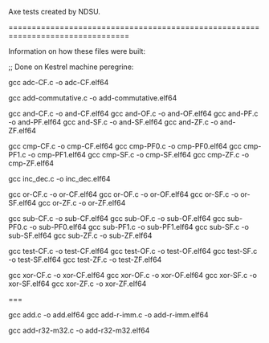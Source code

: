 Axe tests created by NDSU.

================================================================================

Information on how these files were built:

;; Done on Kestrel machine peregrine:

gcc adc-CF.c -o adc-CF.elf64

gcc add-commutative.c -o add-commutative.elf64

gcc and-CF.c -o and-CF.elf64
gcc and-OF.c -o and-OF.elf64
gcc and-PF.c -o and-PF.elf64
gcc and-SF.c -o and-SF.elf64
gcc and-ZF.c -o and-ZF.elf64

gcc cmp-CF.c -o cmp-CF.elf64
gcc cmp-PF0.c -o cmp-PF0.elf64
gcc cmp-PF1.c -o cmp-PF1.elf64
gcc cmp-SF.c -o cmp-SF.elf64
gcc cmp-ZF.c -o cmp-ZF.elf64

gcc inc_dec.c -o inc_dec.elf64

gcc or-CF.c -o or-CF.elf64
gcc or-OF.c -o or-OF.elf64
gcc or-SF.c -o or-SF.elf64
gcc or-ZF.c -o or-ZF.elf64

gcc sub-CF.c -o sub-CF.elf64
gcc sub-OF.c -o sub-OF.elf64
gcc sub-PF0.c -o sub-PF0.elf64
gcc sub-PF1.c -o sub-PF1.elf64
gcc sub-SF.c -o sub-SF.elf64
gcc sub-ZF.c -o sub-ZF.elf64

gcc test-CF.c -o test-CF.elf64
gcc test-OF.c -o test-OF.elf64
gcc test-SF.c -o test-SF.elf64
gcc test-ZF.c -o test-ZF.elf64

gcc xor-CF.c -o xor-CF.elf64
gcc xor-OF.c -o xor-OF.elf64
gcc xor-SF.c -o xor-SF.elf64
gcc xor-ZF.c -o xor-ZF.elf64

===

gcc add.c -o add.elf64
gcc add-r-imm.c -o add-r-imm.elf64

gcc add-r32-m32.c -o add-r32-m32.elf64
